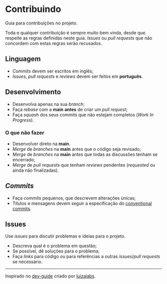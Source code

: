 # Contribuindo

Guia para contribuições no projeto.

Toda e qualquer contribuição é sempre muito bem vinda, desde que respeite as regras definidas neste guia.
*Issues* ou *pull requests* que não concordem com estas regras serão recusados.

## Linguagem

- *Commits* devem ser escritos em inglês;
- *Issues*, *pull requests* e *reviews* devem ser feitos em **português**.

## Desenvolvimento

- Desenvolva apenas na sua *branch*;
- Faça *rebase* com a **main** **antes** de criar um *pull request*;
- Faça *squash* dos seus commits que não estejam completos (*Work In Progress*).

### O que **não** fazer
- Desenvolver direto na **main**.
- *Merge* de *branches* na **main** antes que o código seja revisado;
- *Merge* de *branches* na **main** antes que todas as discussões tenham se encerrado;
- *Merge* de *pull requests* que tenham *reviews* pendentes (*requested* ou ainda não finalizadas).

## *Commits*

- Faça *commits* pequenos, que descrevem alterações únicas;
- Títulos e mensagens devem seguir a especificação do [conventional commits](https://www.conventionalcommits.org/pt-br/v1.0.0-beta.4/).

## Issues

Use *issues* para discutir problemas e ideias para o projeto.

- Descreva qual é o problema em questão;
- Se possível, dê soluções para o problema;
- Faça *links* para código ou para referências a outras *issues*/*pull requests* se necessário.

---

Inspirado no [dev-guide](https://github.com/luizalabs/dev-guide) criado por [luizalabs](https://github.com/luizalabs).
